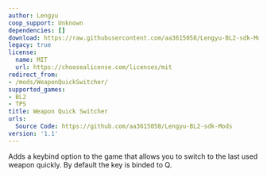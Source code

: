 ```yaml
---
author: Lengyu
coop_support: Unknown
dependencies: []
download: https://raw.githubusercontent.com/aa3615058/Lengyu-BL2-sdk-Mods/main/WeaponQuickSwitcher/WeaponQuickSwitcher.zip
legacy: true
license:
  name: MIT
  url: https://choosealicense.com/licenses/mit
redirect_from:
- /mods/WeaponQuickSwitcher/
supported_games:
- BL2
- TPS
title: Weapon Quick Switcher
urls:
  Source Code: https://github.com/aa3615058/Lengyu-BL2-sdk-Mods
version: '1.1'
---
```

Adds a keybind option to the game that allows you to switch to the last used weapon quickly. By default the key is binded to Q.
